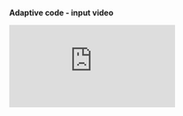 **Adaptive code - input video**
<div class="video">
<iframe src="https://www.youtube.com/embed/PEKN8NtBDQ0?list=PLY4rE9dstrJyTdVJpv7FibSaXB4BHPInb" frameborder="0" allowfullscreen="">
</iframe>
</div>

